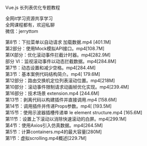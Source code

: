 Vue.js 长列表优化专题教程

全网it学习资源共享学习<br>全网课程都有，欢迎私聊<br>微信：jerryttom<br>

第8节：下拉菜单以自动请求 加载数据.mp4 [401.1M]<br> 第2部分：使用Mock模拟API接口。mp4[108.7M]<br> 第IX部分：优化滚动事件拦截计时器。mp4[282.9M]<br> 部分 VI：监视滚动事件以动态拦截数据。mp4[284.8M]<br> 第7节：动态设置和减少空格。mp4[284.4M]<br> 第3节：基本案例代码结构简介。mp4[ 179.6M]<br> 第12部分：路由交换机定位列表滚动位置。mp4[218M]<br> 第10部分：滚动事件限制请求动画帧优化实现。mp4[239.4M]<br> 第16部分：技术场景 extension.mp4 [244.6M]<br> 第13节：剥离代码以构建插件并直接调用.mp4 [158.6M]<br> 第14节：调用插件并传递Props参数。mp4[ [193.5M]<br> 第15节：使用示波器插槽传递单 le element structure.mp4 [165.6M]<br> 第11节：设置上下滚动以消除快速滚动的白屏。mp4[299.1M]<br> 第4节：使用Axios引入仿真数据。mp4[264.5M]<br> 第5节：计算containers.mp4的最大容量[280M]<br> 第1节：虚拟scrolling.mp4概述[229.7M]